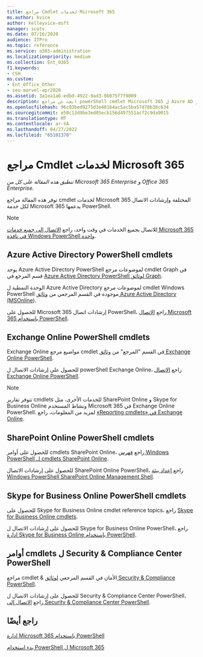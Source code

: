 ```yaml
---
title: مراجع Cmdlet لخدمات Microsoft 365
ms.author: kvice
author: kelleyvice-msft
manager: scotv
ms.date: 07/16/2020
audience: ITPro
ms.topic: reference
ms.service: o365-administration
ms.localizationpriority: medium
ms.collection: Ent_O365
f1.keywords:
- CSH
ms.custom:
- Ent_Office_Other
- seo-marvel-apr2020
ms.assetid: 3a1ea1a6-edbd-4922-9ad3-0b075f7f9009
description: ابحث عن مراجع powerShell cmdlet Microsoft 365 ل Azure AD و Exchange Online و SharePoint Online و Skype for Business Online و Security & Compliance.
ms.openlocfilehash: 96c03bed9275d3e48164ac5ac5ba57d78b36c634
ms.sourcegitcommit: e50c13d9be3ed05ecb156d497551acf2c9da9015
ms.translationtype: MT
ms.contentlocale: ar-SA
ms.lasthandoff: 04/27/2022
ms.locfileid: "65101370"
---
```

# <a name="cmdlet-references-for-microsoft-365-services"></a>مراجع Cmdlet لخدمات Microsoft 365

*تنطبق هذه المقالة على كل من Microsoft 365 Enterprise و Office 365 Enterprise.*

توفر هذه المقالة مراجع cmdlet لخدمات Microsoft 365 المختلفة وإرشادات الاتصال لكل خدمة Microsoft 365 يدعمها PowerShell.

> [!NOTE]
> للاتصال بجميع الخدمات في وقت واحد، راجع [الاتصال إلى جميع خدمات Microsoft 365 في نافذة Windows PowerShell واحدة](connect-to-all-microsoft-365-services-in-a-single-windows-powershell-window.md).

## <a name="azure-active-directory-powershell-cmdlets"></a>Azure Active Directory PowerShell cmdlets

يوجد Azure Active Directory PowerShell لموضوعات مرجع cmdlet Graph في قسم المرجع في [Azure Active Directory PowerShell لوثائق Graph](/powershell/azure/active-directory/install-adv2).

الوحدة النمطية ل Azure Active Directory لموضوعات مرجع cmdlet Windows PowerShell موجودة في القسم المرجعي من [وثائق Azure Active Directory (MSOnline](/powershell/azure/active-directory/overview)).

للحصول على Microsoft 365 إرشادات اتصال PowerShell، راجع [الاتصال Microsoft 365 باستخدام PowerShell](connect-to-microsoft-365-powershell.md).

## <a name="exchange-online-powershell-cmdlets"></a>Exchange Online PowerShell cmdlets

Exchange Online مواضيع مرجع cmdlet في القسم "المرجع" من [وثائق Exchange Online PowerShell](/powershell/exchange/exchange-online-powershell).

للحصول على إرشادات الاتصال ل powerShell Exchange Online، راجع [الاتصال Exchange Online PowerShell](/powershell/exchange/connect-to-exchange-online-powershell).

> [!NOTE]
> تتوفر تقارير cmdlets للخدمات الأخرى، مثل SharePoint Online و Skype for Business Online ونشاط المستخدم Microsoft 365 في Exchange Online PowerShell. لمزيد من المعلومات، راجع [«Reporting cmdlets» في Exchange Online](/powershell/exchange/exchange-online-powershell).

## <a name="sharepoint-online-powershell-cmdlets"></a>SharePoint Online PowerShell cmdlets

للحصول على أوامر cmdlets SharePoint Online، راجع [فهرس Windows PowerShell ل cmdlets SharePoint Online](/powershell/module/sharepoint-online/).

للحصول على إرشادات الاتصال SharePoint Online PowerShell، راجع [إعداد بيئة Windows PowerShell SharePoint Online Management Shell](/powershell/sharepoint/sharepoint-online/connect-sharepoint-online).

## <a name="skype-for-business-online-powershell-cmdlets"></a>Skype for Business Online PowerShell cmdlets

للحصول على Skype for Business Online cmdlet reference topics، راجع [Skype for Business Online cmdlets](/previous-versions//mt228132(v=technet.10)).

للحصول على إرشادات الاتصال ل Skype for Business Online PowerShell، راجع [إدارة Skype for Business Online باستخدام PowerShell](manage-skype-for-business-online-with-microsoft-365-powershell.md).

## <a name="security--compliance-center-powershell-cmdlets"></a>أوامر cmdlets ل Security & Compliance Center PowerShell

مراجع cmdlet & الأمان في القسم المرجعي [لوثائق Security & Compliance PowerShell](/powershell/exchange/scc-powershell).

للحصول على إرشادات الاتصال ل Security & Compliance Center PowerShell، راجع [الاتصال إلى Security & Compliance Center PowerShell](/powershell/exchange/connect-to-scc-powershell).

## <a name="see-also"></a>راجع أيضًا

[إدارة Microsoft 365 باستخدام PowerShell](manage-microsoft-365-with-microsoft-365-powershell.md)

[بدء استخدام PowerShell ل Microsoft 365](getting-started-with-microsoft-365-powershell.md)